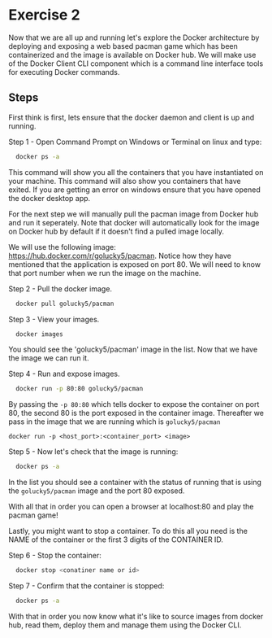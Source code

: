 
# Exercise 2

Now that we are all up and running let's explore the Docker architecture by deploying and exposing a web based pacman game which has been containerized and the image is available on Docker hub. We will make use of the Docker Client CLI component which is a command line interface tools for executing Docker commands.




## Steps

First think is first, lets ensure that the docker daemon and client is up and running.

Step 1 - Open Command Prompt on Windows or Terminal on linux and type:
```bash
  docker ps -a
```
This command will show you all the containers that you have instantiated on your machine. This command will also show you containers that have exited. If you are getting an error on windows ensure that you have opened the docker desktop app. 

For the next step we will manually pull the pacman image from Docker hub and run it seperately. Note that docker will automatically look for the image on Docker hub by default if it doesn't find a pulled image locally. 

We will use the following image: https://hub.docker.com/r/golucky5/pacman. Notice how they have mentioned that the application is exposed on port 80. We will need to know that port number when we run the image on the machine.

Step 2 - Pull the docker image.
```bash
  docker pull golucky5/pacman
```
    
Step 3 - View your images.
```bash
  docker images
```
You should see the 'golucky5/pacman' image in the list. Now that we have the image we can run it.

Step 4 - Run and expose images.
```bash
  docker run -p 80:80 golucky5/pacman
```
By passing the ```-p 80:80``` which tells docker to expose the container on port 80, the second 80 is the port exposed in the container image. Thereafter we pass in the image that we are running which is ```golucky5/pacman```

``` docker run -p <host_port>:<container_port> <image> ```

Step 5 - Now let's check that the image is running:
```bash
  docker ps -a
```

In the list you should see a container with the status of running that is using the ```golucky5/pacman``` image and the port 80 exposed. 

With all that in order you can open a browser at localhost:80 and play the pacman game!

Lastly, you might want to stop a container. To do this all you need is the NAME of the container or the first 3 digits of the CONTAINER ID. 

Step 6 - Stop the container:
```bash
  docker stop <conatiner name or id>
```

Step 7 - Confirm that the container is stopped:
```bash
  docker ps -a
```

With that in order you now know what it's like to source images from docker hub, read them, deploy them and manage them using the Docker CLI.